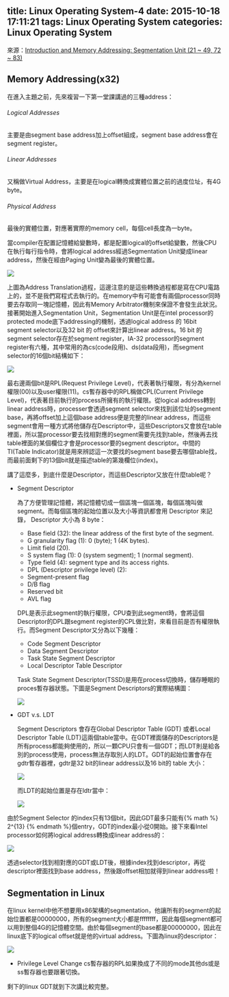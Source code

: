 title: Linux Operating System-4
date: 2015-10-18 17:11:21
tags: Linux Operating System
categories: Linux Operating System
---
來源：[Introduction and Memory Addressing: Segmentation Unit (21 ~ 49, 72 ~ 83)](http://www.csie.ncu.edu.tw/~hsufh/COURSES/FALL2015/linuxLecture_3_9-2.ppt)

<h2> Memory Addressing(x32) </h2>

在進入主題之前，先來複習一下第一堂課講過的三種address：  
<h6> Logical Addresses </h6>
主要是由segment base address加上offset組成，segment base address會在segment register。  
<h6> Linear Addresses </h6>
又稱做Virtual Address，主要是在logical轉換成實體位置之前的過度位址，有4G byte。  
<h6> Physical Address </h6>
最後的實體位置，對應著實際的memory cell，每個cell長度為一byte。

當compiler在配置記憶體給變數時，都是配置logical的offset給變數，然後CPU在執行每行指令時，會將logical address經過Segmentation Unit變成linear address，然後在經由Paging Unit變為最後的實體位置。

![](/images/address_trans.jpg)

上圖為Address Translation過程，這邊注意的是這些轉換過程都是寫在CPU電路上的，並不是我們寫程式去執行的。在memory中有可能會有兩個processor同時要去存取同一塊記憶體，因此有Memory Arbitrator機制來保證不會發生此狀況。  
接著開始進入Segmentation Unit，Segmentation Unit是在intel processor的protected mode底下addressing的機制，透過logical address 的 16bit segment selector以及32 bit 的 offset來計算出linear address。16 bit 的segment selector存在於segment register，IA-32 processor的segment register有六種，其中常用的為cs(code段用)、ds(data段用)，而segment selector的16個bit結構如下：

![](/images/segment_selector.jpg)

最右邊兩個bit是RPL(Request Privilege Level)，代表著執行權限，有分為kernel權限(00)以及user權限(11)。cs暫存器中的RPL稱做CPL(Current Privilege Level)，代表著目前執行的process所擁有的執行權限。從logical address轉到linear address時，processer會透過segment selector來找到該位址的segment base，再將offset加上這個base address便是完整的linear address，而這些segment會用一種方式將他儲存在Descriptor中，這些Descriptors又會放在table裡面，所以當processor要去找相對應的segment需要先找到table，然後再去找table裡面的某個欄位才會是processor要的segment descriptor。中間的TI(Table Indicator)就是用來辨認這一次要找的segment base要去哪個table找，而最前面剩下的13個bit就是描述table的第幾欄位(index)。

講了這麼多，到底什麼是Descriptor，而這些Descriptor又放在什麼table呢？
*   Segment Descriptor 

    為了方便管理記憶體，將記憶體切成一個區塊一個區塊，每個區塊叫做segment。而每個區塊的起始位置以及大小等資訊都會用 Descriptor 來記錄， Descriptor 大小為 8 byte：

    +   Base field (32): the linear address of the first byte of the segment.
    +   G granularity flag (1): 0 (byte); 1 (4K bytes).
    +   Limit field (20).
    +   S system flag (1): 0 (system segment); 1 (normal segment).
    +   Type field (4): segment type and its access rights.
    +   DPL (Descriptor privilege level) (2):
    +   Segment-present flag
    +   D/B flag
    +   Reserved bit
    +   AVL flag

    DPL是表示此segment的執行權限，CPU查到此segment時，會將這個Descriptor的DPL跟segment register的CPL做比對，來看目前是否有權限執行。而Segment Descriptor又分為以下幾種：

    +   Code Segment Descriptor
    +   Data Segment Descriptor
    +   Task State Segment Descriptor 
    +   Local Descriptor Table Descriptor 

    Task State Segment Descriptor(TSSD)是用在process切換時，儲存睡眠的proces暫存器狀態。下圖是Segment Descriptors的實際結構圖：

    ![](/images/segment_descriptor.jpg)

*   GDT v.s. LDT

    Segment Descriptors 會存在Global Descriptor Table (GDT) 或者Local Descriptor Table (LDT)這兩個table當中。在GDT裡面儲存的Descriptors是所有process都能夠使用的，所以一顆CPU只會有一個GDT；而LDT則是給各別的process使用，process無法存取別人的LDT。GDT的起始位置會存在gdtr暫存器裡，gdtr是32 bit的linear address以及16 bit的 table 大小：

    ![](/images/gdtr.jpg)

    而LDT的起始位置是存在ldtr當中：

    ![](/images/ldtr.jpg)

由於Segment Selector 的index只有13個bit，因此GDT最多只能有{% math %} 2^{13} {% endmath %}個entry，GDT的index最小從0開始。接下來看Intel processor如何將logical address轉換成linear address的：
 
![](/images/trans_address.jpg)

透過selector找到相對應的GDT或LDT後，根據index找到descriptor，再從descriptor裡面找到base address，然後跟offset相加就得到linear address啦！

<h2> Segmentation in Linux </h2>
在linux kernel中他不想要用x86架構的segmentation，他讓所有的segment的起始位置都是00000000，所有的segment大小都是ffffffff，因此每個segment都可以用到整個4G的記憶體空間。由於每個segment的base都是00000000，因此在linux底下的logical offset就是他的virtual address。下圖為linux的descriptor：

![](/images/linux_dc.jpg)

*   Privilege Level Change
    cs暫存器的RPL如果換成了不同的mode其他ds或是ss暫存器也要跟著切換。

剩下的linux GDT就到下次講比較完整。
